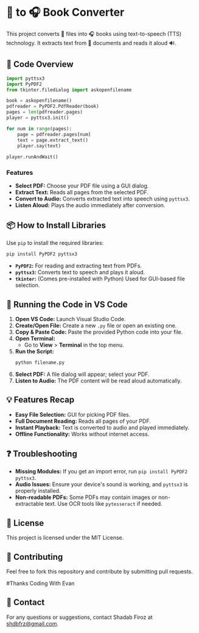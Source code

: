 # 📄 to 🎧 Book Converter

This project converts 📄 files into 🎧 books using text-to-speech (TTS) technology. It extracts text from 📄 documents and reads it aloud 🔊.

## 📁 Code Overview

```python
import pyttsx3 
import PyPDF2
from tkinter.filedialog import askopenfilename

book = askopenfilename()
pdfreader = PyPDF2.PdfReader(book)
pages = len(pdfreader.pages)  
player = pyttsx3.init()

for num in range(pages):
    page = pdfreader.pages[num]  
    text = page.extract_text() 
    player.say(text)
    
player.runAndWait()
```

### Features
- **Select PDF:** Choose your PDF file using a GUI dialog.
- **Extract Text:** Reads all pages from the selected PDF.
- **Convert to Audio:** Converts extracted text into speech using `pyttsx3`.
- **Listen Aloud:** Plays the audio immediately after conversion.

## 📦 How to Install Libraries

Use `pip` to install the required libraries:

```bash
pip install PyPDF2 pyttsx3
```

- **`PyPDF2`:** For reading and extracting text from PDFs.
- **`pyttsx3`:** Converts text to speech and plays it aloud.
- **`tkinter`:** (Comes pre-installed with Python) Used for GUI-based file selection.

## 🔄 Running the Code in VS Code

1. **Open VS Code:** Launch Visual Studio Code.
2. **Create/Open File:** Create a new `.py` file or open an existing one.
3. **Copy & Paste Code:** Paste the provided Python code into your file.
4. **Open Terminal:**
   - Go to **View** > **Terminal** in the top menu.
5. **Run the Script:**
   ```bash
   python filename.py
   ```
6. **Select PDF:** A file dialog will appear; select your PDF.
7. **Listen to Audio:** The PDF content will be read aloud automatically.

## 💡 Features Recap

- **Easy File Selection:** GUI for picking PDF files.
- **Full Document Reading:** Reads all pages of your PDF.
- **Instant Playback:** Text is converted to audio and played immediately.
- **Offline Functionality:** Works without internet access.

## ❓ Troubleshooting

- **Missing Modules:** If you get an import error, run `pip install PyPDF2 pyttsx3`.
- **Audio Issues:** Ensure your device's sound is working, and `pyttsx3` is properly installed.
- **Non-readable PDFs:** Some PDFs may contain images or non-extractable text. Use OCR tools like `pytesseract` if needed.

## 📅 License

This project is licensed under the MIT License.

## 📂 Contributing

Feel free to fork this repository and contribute by submitting pull requests.

#Thanks
Coding With Evan

## 📧 Contact

For any questions or suggestions, contact Shadab Firoz at shdbfrz@gmail.com.


